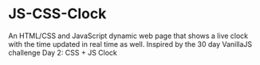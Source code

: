 # JS-CSS-Clock
An HTML/CSS and JavaScript dynamic web page that shows a live clock with the time updated in real time as well. Inspired by the 30 day VanillaJS challenge Day 2: CSS + JS Clock
